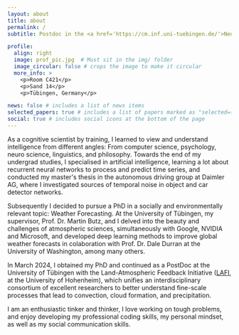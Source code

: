 ```yaml
---
layout: about
title: about
permalink: /
subtitle: Postdoc in the <a href='https://cm.inf.uni-tuebingen.de/'>Neuro-Cognitive Modeling Group</a> at the University of Tübingen  # _Challenges are opportunities to grow_  #subtitle: <a href='#'>Affiliations</a>. Address. Contacts. Motto. Etc.

profile:
  align: right
  image: prof_pic.jpg  # Must sit in the img/ folder
  image_circular: false # crops the image to make it circular
  more_info: >
    <p>Room C421</p>
    <p>Sand 14</p>
    <p>Tübingen, Germany</p>

news: false # includes a list of news items
selected_papers: true # includes a list of papers marked as "selected={true}"
social: true # includes social icons at the bottom of the page
---
```


As a cognitive scientist by training, I learned to view and understand intelligence from different angles: From computer science, psychology, neuro science, linguistics, and philosophy. Towards the end of my undergrad studies, I specialised in artificial intelligence, learning a lot about recurrent neural networks to process and predict time series, and conducted my master's thesis in the autonomous driving group at Daimler AG, where I investigated sources of temporal noise in object and car detector networks.

Subsequently I decided to pursue a PhD in a socially and environmentally relevant topic: Weather Forecasting. At the University of Tübingen, my supervisor, Prof. Dr. Martin Butz, and I delved into the beauty and challenges of atmospheric sciences, simultaneously with Google, NVIDIA and Microsoft, and developed deep learning methods to improve global weather forecasts in colaboration with Prof. Dr. Dale Durran at the University of Washington, among many others.

In March 2024, I obtained my PhD and continued as a PostDoc at the University of Tübingen with the Land-Atmospheric Feedback Initiative ([LAFI](https://www.lafi-dfg.de/), at the University of Hohenheim), which unifies an interdisciplinary consortium of excellent researchers to better understand fine-scale processes that lead to convection, cloud formation, and precipitation.

I am an enthusiastic tinker and thinker, I love working on tough problems, and enjoy developing my professional coding skills, my personal mindset, as well as my social communication skills.
